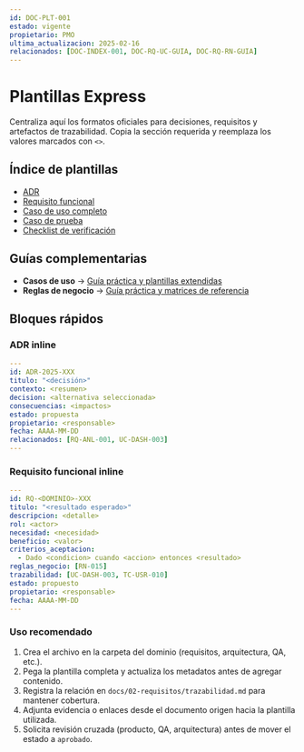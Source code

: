 ```yaml
---
id: DOC-PLT-001
estado: vigente
propietario: PMO
ultima_actualizacion: 2025-02-16
relacionados: [DOC-INDEX-001, DOC-RQ-UC-GUIA, DOC-RQ-RN-GUIA]
---
```

# Plantillas Express

Centraliza aquí los formatos oficiales para decisiones, requisitos y artefactos de trazabilidad. Copia la sección requerida y reemplaza los valores marcados con `<>`.

## Índice de plantillas
- [ADR](plantillas/adr-template.md)
- [Requisito funcional](plantillas/requisito-template.md)
- [Caso de uso completo](plantillas/caso-uso-template.md)
- [Caso de prueba](plantillas/caso-prueba-template.md)
- [Checklist de verificación](checklists/revision-documentacion.md)

## Guías complementarias
- **Casos de uso** → [Guía práctica y plantillas extendidas](../02-requisitos/casos-de-uso/guia-practica.md)
- **Reglas de negocio** → [Guía práctica y matrices de referencia](../02-requisitos/reglas-de-negocio/guia-practica.md)

## Bloques rápidos

### ADR inline
```yaml
---
id: ADR-2025-XXX
titulo: "<decisión>"
contexto: <resumen>
decision: <alternativa seleccionada>
consecuencias: <impactos>
estado: propuesta
propietario: <responsable>
fecha: AAAA-MM-DD
relacionados: [RQ-ANL-001, UC-DASH-003]
---
```

### Requisito funcional inline
```yaml
---
id: RQ-<DOMINIO>-XXX
titulo: "<resultado esperado>"
descripcion: <detalle>
rol: <actor>
necesidad: <necesidad>
beneficio: <valor>
criterios_aceptacion:
  - Dado <condicion> cuando <accion> entonces <resultado>
reglas_negocio: [RN-015]
trazabilidad: [UC-DASH-003, TC-USR-010]
estado: propuesto
propietario: <responsable>
fecha: AAAA-MM-DD
---
```

### Uso recomendado
1. Crea el archivo en la carpeta del dominio (requisitos, arquitectura, QA, etc.).
2. Pega la plantilla completa y actualiza los metadatos antes de agregar contenido.
3. Registra la relación en `docs/02-requisitos/trazabilidad.md` para mantener cobertura.
4. Adjunta evidencia o enlaces desde el documento origen hacia la plantilla utilizada.
5. Solicita revisión cruzada (producto, QA, arquitectura) antes de mover el estado a `aprobado`.
